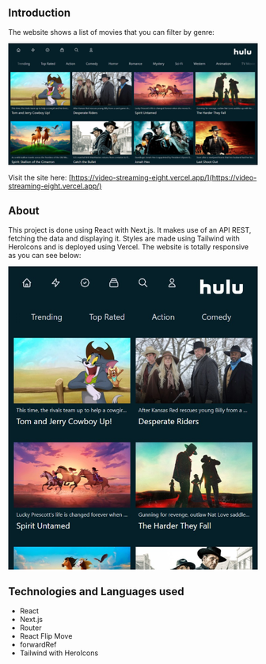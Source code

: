 ## Introduction

The website shows a list of movies that you can filter by genre:

![alt text](https://github.com/Oscarandio/video-streaming/blob/main/utils/hulu.jpg "Image Preview")

Visit the site here: [https://video-streaming-eight.vercel.app/](https://video-streaming-eight.vercel.app/)

## About

This project is done using React with Next.js. It makes use of an API REST, fetching the data and displaying it. Styles are made using Tailwind with HeroIcons and is deployed using Vercel. The website is totally responsive as you can see below:

![alt text](https://github.com/Oscarandio/video-streaming/blob/main/utils/hulu_responsive.jpg "Image Preview")


## Technologies and Languages used

- React
- Next.js
- Router
- React Flip Move
- forwardRef
- Tailwind with HeroIcons
